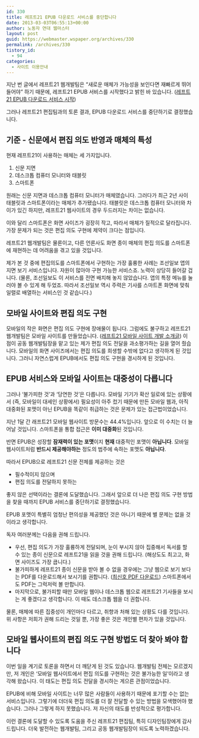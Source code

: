 ```yaml
---
id: 330
title: 레프트21 EPUB 다운로드 서비스를 중단합니다
date: 2013-03-03T06:55:13+00:00
author: 노동자 연대 웹마스터
layout: post
guid: https://webmaster.wspaper.org/archives/330
permalink: /archives/330
tistory_id:
  - 94
categories:
  - 사이트 이용안내
---
```

지난 번 글에서 레프트21 웹개발팀은 “새로운 매체가 가능성을 보인다면 재빠르게 뛰어들어야” 하기 때문에, 레프트21 EPUB 서비스를 시작했다고 밝힌 바 있습니다. (<a href="https://webmaster.wspaper.org/93" target="_blank" class="tx-link broken_link">레프트21 EPUB 다운로드 서비스 시작</a>)

그러나 레프트21 편집팀과의 토론 결과, EPUB 다운로드 서비스를 중단하기로 결정했습니다.

## 기준 - 신문에서 편집 의도 반영과 매체의 특성

현재 레프트21이 사용하는 매체는 세 가지입니다.

<ol style="list-style-type: decimal;">
  <li>
    신문 지면
  </li>
  <li>
    데스크톱 컴퓨터 모니터와 태블릿
  </li>
  <li>
    스마트폰
  </li>
</ol>

원래는 신문 지면과 데스크톱 컴퓨터 모니터가 매체였습니다. 그러다가 최근 2년 사이 태블릿과 스마트폰이라는 매체가 추가됐습니다. 태블릿은 데스크톱 컴퓨터 모니터와 차이가 있긴 하지만, 레프트21 웹사이트의 경우 두드러지는 차이는 없습니다.

이와 달리 스마트폰은 화면 사이즈가 굉장히 작고, 따라서 매체가 질적으로 달라집니다. 가장 문제가 되는 것은 편집 의도 구현에 제약이 크다는 점입니다.

레프트21 웹개발팀은 물론이고, 다른 언론사도 화면 종이 매체의 편집 의도를 스마트폰에 재현하는 데 어려움을 겪고 있을 것입니다.

제가 본 것 중에 편집의도를 스마트폰에서 구현하는 가장 훌륭한 사례는 조선일보 앱의 지면 보기 서비스입니다. 자원이 많아야 구현 가능한 서비스죠. 노력이 상당히 들어갈 겁니다. (물론, 조선일보도 이 서비스를 전면 배치해 놓지 않았습니다. 앱의 특정 메뉴를 눌러야 볼 수 있게 해 두었죠. 따라서 조선일보 역시 주력은 기사를 스마트폰 화면에 맞춰 일렬로 배열하는 서비스인 것 같습니다.)

## 모바일 사이트와 편집 의도 구현

모바일의 작은 화면은 편집 의도 구현에 장애물이 됩니다. 그럼에도 불구하고 레프트21 웹개발팀은 모바일 사이트를 만들었습니다. (<a href="https://webmaster.wspaper.org/90" target="_blank" class="tx-link broken_link">레프트21 모바일 사이트 개발 소개글</a>) 이 점이 공동 웹개발팀장을 맡고 있는 제가 편집 의도 전달을 과소평가하는 길을 열어 줬습니다. 모바일의 화면 사이즈에서는 편집 의도를 희생할 수밖에 없다고 생각하게 된 것입니다. 그러니 자연스럽게 EPUB에서도 편집 의도 구현을 경시하게 된 것입니다.

## EPUB 서비스와 모바일 사이트는 대중성이 다릅니다

그러나 ‘불가피한 것’과 ‘당연한 것’은 다릅니다. 모바일 기기가 확산 일로에 있는 상황에서 (즉, 모바일이 대세인 상황에서) 필요성이 아주 컸기 때문에 만든 모바일 웹과, 아직 대중화된 포맷이 아닌 EPUB을 똑같이 취급하는 것은 문제가 있는 접근법이었습니다.

지난 1달 간 래프트21 모바일 웹사이트 방문수는 44.4%입니다. 앞으로 이 수치는 더 늘어날 것입니다. 스마트폰을 통합 접근은 **이미 대중화**된 것입니다.

반면 EPUB은 성장할 **잠재력이 있는 포맷**이지 **현재** 대중적인 포맷이 **아닙니다**. 모바일 웹사이트처럼 **반드시 제공해야하는** 정도의 범주에 속하는 포맷도 **아닙니다**.

따라서 EPUB으로 레프트21 신문 전체를 제공하는 것은

<ul style="list-style-type: disc;">
  <li>
    필수적이지 않으며
  </li>
  <li>
    편집 의도를 전달하지 못하는
  </li>
</ul>

좋지 않은 선택이라는 결론에 도달했습니다. 그래서 앞으로 더 나은 편집 의도 구현 방법을 찾을 때까지 EPUB 서비스를 중단하기로 결정했습니다.

EPUB 포맷이 특별히 엄청난 편의성을 제공했던 것은 아니기 때문에 별 문제는 없을 것이라고 생각합니다.

독자 여러분께는 다음을 권해 드립니다.

<ul style="list-style-type: disc;">
  <li>
    우선, 편집 의도가 가장 훌륭하게 전달되며, 눈이 부시지 않아 집중해서 독서를 할 수 있는 종이 신문으로 레프트21을 읽을 것을 권해 드립니다. (해상도도 최고고, 화면 사이즈도 가장 큽니다.)
  </li>
  <li>
    불가피하게 레프트21 종이 신문을 받아 볼 수 없을 경우에는 그냥 웹으로 보기 보다는 PDF를 다운로드해서 보시기를 권합니다. (<a href="https://webmaster.wspaper.org/90" target="_blank" class="tx-link broken_link">최신호 PDF 다운로드</a>) 스마트폰에서도 PDF는 그럭저럭 볼 만합니다.
  </li>
  <li>
    마지막으로, 불가피할 때만 모바일 웹이나 데스크톱 웹으로 레프트21 기사들을 보시는 게 좋겠다고 생각합니다. 이 때도 데스크톱 웹을 더 권합니다.
  </li>
</ul>

물론, 매체에 따른 집중성이 개인마다 다르고, 취향과 처해 있는 상황도 다를 것입니다. 위 사항은 저희가 권해 드리는 것일 뿐, 가장 좋은 것은 개인별 편차가 있을 것입니다.

## 모바일 웹사이트의 편집 의도 구현 방법도 더 찾아 봐야 합니다

이번 일을 계기로 토론을 하면서 더 깨닫게 된 것도 있습니다. 웹개발팀 전체는 모르겠지만, 저 개인은 ‘모바일 웹사이트에서 편집 의도를 구현하는 것은 불가능한 일’이라고 생각해 왔습니다. 이 태도는 편집 의도 전달을 경시하는 게으른 관점이었습니다.

EPUB에 비해 모바일 사이트는 너무 많은 사람들이 사용하기 때문에 포기할 수는 없는 서비스입니다. 그렇기에 더더욱 편집 의도를 더 잘 전달할 수 있는 방법을 모색했어야 했습니다. 그러나 그렇게 하지 못했습니다. 저 자신의 태도를 반성적으로 평가합니다.

이런 결론에 도달할 수 있도록 도움을 주신 레프트21 편집팀, 특히 디자인팀장에게 감사드립니다. 더욱 발전하는 웹개발팀, 그리고 공동 웹개발팀장이 되도록 노력하겠습니다.